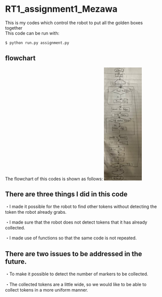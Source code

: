 # RT1_assignment1_Mezawa
This is my codes which control the robot to put all the golden boxes together  
	This code can be run with:

 ```bash
$ python run.py assignment.py 
``` 

## flowchart
The flowchart of this codes is shown as follows:
![flowchart](flowchart.jpg)


## There are three things I did in this code

・I made it possible for the robot to find other tokens without detecting the token the robot already grabs.

・I made sure that the robot does not detect tokens that it has already collected.

・I made use of functions so that the same code is not repeated.

## There are two issues to be addressed in the future.

・To make it possible to detect the number of markers to be collected.

・The collected tokens are a little wide, so we would like to be able to collect tokens in a more uniform manner.

